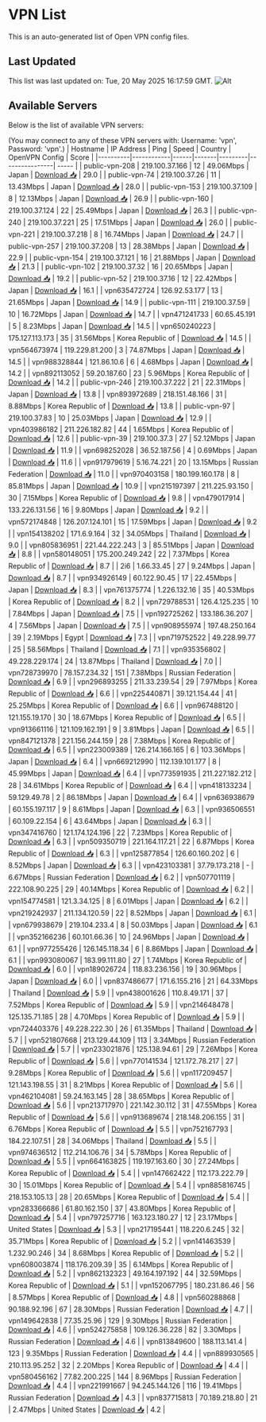 # VPN List

This is an auto-generated list of Open VPN config files.

## Last Updated

This list was last updated on: Tue, 20 May 2025 16:17:59 GMT.
![Alt](https://repobeats.axiom.co/api/embed/186b98318ef1479477931607c1ad7d823f12451f.svg "Repobeats analytics image")

## Available Servers

Below is the list of available VPN servers:

(You may connect to any of these VPN servers with: Username: 'vpn', Password: 'vpn'.)
| Hostname | IP Address | Ping | Speed | Country | OpenVPN Config | Score |
|----------|------------|------|-------|---------|----------------| ----- |
| public-vpn-208 | 219.100.37.166 | 12 | 49.06Mbps | Japan | [Download 📥](./configs/server_0_JP.ovpn) | 29.0 |
| public-vpn-74 | 219.100.37.26 | 11 | 13.43Mbps | Japan | [Download 📥](./configs/server_1_JP.ovpn) | 28.0 |
| public-vpn-153 | 219.100.37.109 | 8 | 12.13Mbps | Japan | [Download 📥](./configs/server_2_JP.ovpn) | 26.9 |
| public-vpn-160 | 219.100.37.124 | 22 | 25.49Mbps | Japan | [Download 📥](./configs/server_3_JP.ovpn) | 26.3 |
| public-vpn-240 | 219.100.37.221 | 25 | 17.51Mbps | Japan | [Download 📥](./configs/server_4_JP.ovpn) | 26.0 |
| public-vpn-221 | 219.100.37.218 | 8 | 16.74Mbps | Japan | [Download 📥](./configs/server_5_JP.ovpn) | 24.7 |
| public-vpn-257 | 219.100.37.208 | 13 | 28.38Mbps | Japan | [Download 📥](./configs/server_6_JP.ovpn) | 22.9 |
| public-vpn-154 | 219.100.37.121 | 16 | 21.88Mbps | Japan | [Download 📥](./configs/server_7_JP.ovpn) | 21.3 |
| public-vpn-102 | 219.100.37.32 | 16 | 20.65Mbps | Japan | [Download 📥](./configs/server_8_JP.ovpn) | 19.2 |
| public-vpn-52 | 219.100.37.16 | 12 | 22.42Mbps | Japan | [Download 📥](./configs/server_9_JP.ovpn) | 16.1 |
| vpn635472724 | 126.92.53.177 | 13 | 21.65Mbps | Japan | [Download 📥](./configs/server_10_JP.ovpn) | 14.9 |
| public-vpn-111 | 219.100.37.59 | 10 | 16.72Mbps | Japan | [Download 📥](./configs/server_11_JP.ovpn) | 14.7 |
| vpn471241733 | 60.65.45.191 | 5 | 8.23Mbps | Japan | [Download 📥](./configs/server_12_JP.ovpn) | 14.5 |
| vpn650240223 | 175.127.113.173 | 35 | 31.56Mbps | Korea Republic of | [Download 📥](./configs/server_13_KR.ovpn) | 14.5 |
| vpn564673974 | 119.229.81.200 | 3 | 74.87Mbps | Japan | [Download 📥](./configs/server_14_JP.ovpn) | 14.5 |
| vpn988328844 | 121.86.10.6 | 6 | 4.68Mbps | Japan | [Download 📥](./configs/server_15_JP.ovpn) | 14.2 |
| vpn892113052 | 59.20.187.60 | 23 | 5.96Mbps | Korea Republic of | [Download 📥](./configs/server_16_KR.ovpn) | 14.2 |
| public-vpn-246 | 219.100.37.222 | 21 | 22.31Mbps | Japan | [Download 📥](./configs/server_17_JP.ovpn) | 13.8 |
| vpn893972689 | 218.151.48.166 | 31 | 8.88Mbps | Korea Republic of | [Download 📥](./configs/server_18_KR.ovpn) | 13.8 |
| public-vpn-97 | 219.100.37.83 | 10 | 25.03Mbps | Japan | [Download 📥](./configs/server_19_JP.ovpn) | 12.9 |
| vpn403986182 | 211.226.182.82 | 44 | 1.65Mbps | Korea Republic of | [Download 📥](./configs/server_20_KR.ovpn) | 12.6 |
| public-vpn-39 | 219.100.37.3 | 27 | 52.12Mbps | Japan | [Download 📥](./configs/server_21_JP.ovpn) | 11.9 |
| vpn698252028 | 36.52.187.56 | 4 | 0.69Mbps | Japan | [Download 📥](./configs/server_22_JP.ovpn) | 11.6 |
| vpn917979619 | 5.16.74.221 | 20 | 13.15Mbps | Russian Federation | [Download 📥](./configs/server_23_RU.ovpn) | 11.0 |
| vpn970403158 | 180.199.160.178 | 8 | 85.81Mbps | Japan | [Download 📥](./configs/server_24_JP.ovpn) | 10.9 |
| vpn215197397 | 211.225.93.150 | 30 | 7.15Mbps | Korea Republic of | [Download 📥](./configs/server_25_KR.ovpn) | 9.8 |
| vpn479017914 | 133.226.131.56 | 16 | 9.80Mbps | Japan | [Download 📥](./configs/server_26_JP.ovpn) | 9.2 |
| vpn572174848 | 126.207.124.101 | 15 | 17.59Mbps | Japan | [Download 📥](./configs/server_27_JP.ovpn) | 9.2 |
| vpn154138202 | 171.6.9.164 | 32 | 34.05Mbps | Thailand | [Download 📥](./configs/server_28_TH.ovpn) | 9.0 |
| vpn805836951 | 221.44.222.243 | 3 | 85.51Mbps | Japan | [Download 📥](./configs/server_29_JP.ovpn) | 8.8 |
| vpn580148051 | 175.200.249.242 | 22 | 7.37Mbps | Korea Republic of | [Download 📥](./configs/server_30_KR.ovpn) | 8.7 |
| 2i6 | 1.66.33.45 | 27 | 9.24Mbps | Japan | [Download 📥](./configs/server_31_JP.ovpn) | 8.7 |
| vpn934926149 | 60.122.90.45 | 17 | 22.45Mbps | Japan | [Download 📥](./configs/server_32_JP.ovpn) | 8.3 |
| vpn761375774 | 1.226.132.16 | 35 | 40.53Mbps | Korea Republic of | [Download 📥](./configs/server_33_KR.ovpn) | 8.2 |
| vpn729788531 | 126.4.125.235 | 10 | 7.84Mbps | Japan | [Download 📥](./configs/server_34_JP.ovpn) | 7.5 |
| vpn192725262 | 133.186.36.207 | 4 | 7.56Mbps | Japan | [Download 📥](./configs/server_35_JP.ovpn) | 7.5 |
| vpn908955974 | 197.48.250.164 | 39 | 2.19Mbps | Egypt | [Download 📥](./configs/server_36_EG.ovpn) | 7.3 |
| vpn719752522 | 49.228.99.77 | 25 | 58.56Mbps | Thailand | [Download 📥](./configs/server_37_TH.ovpn) | 7.1 |
| vpn935356802 | 49.228.229.174 | 24 | 13.87Mbps | Thailand | [Download 📥](./configs/server_38_TH.ovpn) | 7.0 |
| vpn728739970 | 78.157.234.32 | 151 | 7.38Mbps | Russian Federation | [Download 📥](./configs/server_39_RU.ovpn) | 6.9 |
| vpn296893255 | 211.33.239.54 | 29 | 7.97Mbps | Korea Republic of | [Download 📥](./configs/server_40_KR.ovpn) | 6.6 |
| vpn225440871 | 39.121.154.44 | 41 | 25.25Mbps | Korea Republic of | [Download 📥](./configs/server_41_KR.ovpn) | 6.6 |
| vpn967488120 | 121.155.19.170 | 30 | 18.67Mbps | Korea Republic of | [Download 📥](./configs/server_42_KR.ovpn) | 6.5 |
| vpn913661116 | 121.109.162.191 | 9 | 3.81Mbps | Japan | [Download 📥](./configs/server_43_JP.ovpn) | 6.5 |
| vpn847121378 | 221.156.244.159 | 28 | 7.38Mbps | Korea Republic of | [Download 📥](./configs/server_44_KR.ovpn) | 6.5 |
| vpn223009389 | 126.214.166.165 | 6 | 103.36Mbps | Japan | [Download 📥](./configs/server_45_JP.ovpn) | 6.4 |
| vpn669212990 | 112.139.101.177 | 8 | 45.99Mbps | Japan | [Download 📥](./configs/server_46_JP.ovpn) | 6.4 |
| vpn773591935 | 211.227.182.212 | 28 | 34.61Mbps | Korea Republic of | [Download 📥](./configs/server_47_KR.ovpn) | 6.4 |
| vpn418133234 | 59.129.49.78 | 2 | 86.18Mbps | Japan | [Download 📥](./configs/server_48_JP.ovpn) | 6.4 |
| vpn636938679 | 60.155.197.117 | 9 | 8.61Mbps | Japan | [Download 📥](./configs/server_49_JP.ovpn) | 6.3 |
| vpn936506551 | 60.109.22.154 | 6 | 43.64Mbps | Japan | [Download 📥](./configs/server_50_JP.ovpn) | 6.3 |
| vpn347416760 | 121.174.124.196 | 22 | 7.23Mbps | Korea Republic of | [Download 📥](./configs/server_51_KR.ovpn) | 6.3 |
| vpn509350719 | 221.164.117.21 | 22 | 6.87Mbps | Korea Republic of | [Download 📥](./configs/server_52_KR.ovpn) | 6.3 |
| vpn125877854 | 126.60.160.202 | 6 | 8.52Mbps | Japan | [Download 📥](./configs/server_53_JP.ovpn) | 6.3 |
| vpn423103381 | 37.79.173.218 | - | 6.67Mbps | Russian Federation | [Download 📥](./configs/server_54_RU.ovpn) | 6.2 |
| vpn507701119 | 222.108.90.225 | 29 | 40.14Mbps | Korea Republic of | [Download 📥](./configs/server_55_KR.ovpn) | 6.2 |
| vpn154774581 | 121.3.34.125 | 8 | 6.01Mbps | Japan | [Download 📥](./configs/server_56_JP.ovpn) | 6.2 |
| vpn219242937 | 211.134.120.59 | 22 | 8.52Mbps | Japan | [Download 📥](./configs/server_57_JP.ovpn) | 6.1 |
| vpn679938679 | 219.104.233.4 | 8 | 50.03Mbps | Japan | [Download 📥](./configs/server_58_JP.ovpn) | 6.1 |
| vpn352166236 | 60.101.66.36 | 10 | 24.96Mbps | Japan | [Download 📥](./configs/server_59_JP.ovpn) | 6.1 |
| vpn977255426 | 126.145.118.34 | 6 | 8.86Mbps | Japan | [Download 📥](./configs/server_60_JP.ovpn) | 6.1 |
| vpn993080067 | 183.99.111.80 | 27 | 1.74Mbps | Korea Republic of | [Download 📥](./configs/server_61_KR.ovpn) | 6.0 |
| vpn189026724 | 118.83.236.156 | 19 | 30.96Mbps | Japan | [Download 📥](./configs/server_62_JP.ovpn) | 6.0 |
| vpn837486677 | 171.6.155.216 | 21 | 64.33Mbps | Thailand | [Download 📥](./configs/server_63_TH.ovpn) | 5.9 |
| vpn438001626 | 110.8.49.171 | 37 | 7.52Mbps | Korea Republic of | [Download 📥](./configs/server_64_KR.ovpn) | 5.9 |
| vpn214648478 | 125.135.71.185 | 28 | 4.70Mbps | Korea Republic of | [Download 📥](./configs/server_65_KR.ovpn) | 5.9 |
| vpn724403376 | 49.228.222.30 | 26 | 61.35Mbps | Thailand | [Download 📥](./configs/server_66_TH.ovpn) | 5.7 |
| vpn521807668 | 213.129.44.109 | 113 | 3.34Mbps | Russian Federation | [Download 📥](./configs/server_67_RU.ovpn) | 5.7 |
| vpn233021876 | 125.138.94.61 | 29 | 7.26Mbps | Korea Republic of | [Download 📥](./configs/server_68_KR.ovpn) | 5.6 |
| vpn770141534 | 121.172.78.217 | 27 | 9.28Mbps | Korea Republic of | [Download 📥](./configs/server_69_KR.ovpn) | 5.6 |
| vpn117209457 | 121.143.198.55 | 31 | 8.21Mbps | Korea Republic of | [Download 📥](./configs/server_70_KR.ovpn) | 5.6 |
| vpn462104081 | 59.24.163.145 | 28 | 38.65Mbps | Korea Republic of | [Download 📥](./configs/server_71_KR.ovpn) | 5.6 |
| vpn213717970 | 221.142.30.112 | 31 | 47.55Mbps | Korea Republic of | [Download 📥](./configs/server_72_KR.ovpn) | 5.6 |
| vpn913689674 | 218.148.206.155 | 31 | 6.76Mbps | Korea Republic of | [Download 📥](./configs/server_73_KR.ovpn) | 5.5 |
| vpn752167793 | 184.22.107.51 | 28 | 34.06Mbps | Thailand | [Download 📥](./configs/server_74_TH.ovpn) | 5.5 |
| vpn974636512 | 112.214.106.76 | 34 | 5.78Mbps | Korea Republic of | [Download 📥](./configs/server_75_KR.ovpn) | 5.5 |
| vpn664163825 | 119.197.163.60 | 30 | 27.24Mbps | Korea Republic of | [Download 📥](./configs/server_76_KR.ovpn) | 5.4 |
| vpn147662422 | 112.173.222.79 | 30 | 15.01Mbps | Korea Republic of | [Download 📥](./configs/server_77_KR.ovpn) | 5.4 |
| vpn885816745 | 218.153.105.13 | 28 | 20.65Mbps | Korea Republic of | [Download 📥](./configs/server_78_KR.ovpn) | 5.4 |
| vpn283366686 | 61.80.162.150 | 37 | 43.80Mbps | Korea Republic of | [Download 📥](./configs/server_79_KR.ovpn) | 5.4 |
| vpn797257716 | 163.123.180.27 | 12 | 23.17Mbps | United States | [Download 📥](./configs/server_80_US.ovpn) | 5.3 |
| vpn217195441 | 118.220.6.245 | 32 | 35.71Mbps | Korea Republic of | [Download 📥](./configs/server_81_KR.ovpn) | 5.2 |
| vpn141463539 | 1.232.90.246 | 34 | 8.68Mbps | Korea Republic of | [Download 📥](./configs/server_82_KR.ovpn) | 5.2 |
| vpn608003874 | 118.176.209.39 | 35 | 6.14Mbps | Korea Republic of | [Download 📥](./configs/server_83_KR.ovpn) | 5.2 |
| vpn862132323 | 49.164.197.192 | 44 | 32.59Mbps | Korea Republic of | [Download 📥](./configs/server_84_KR.ovpn) | 5.1 |
| vpn152067795 | 180.231.86.46 | 56 | 8.57Mbps | Korea Republic of | [Download 📥](./configs/server_85_KR.ovpn) | 4.8 |
| vpn560288868 | 90.188.92.196 | 67 | 28.30Mbps | Russian Federation | [Download 📥](./configs/server_86_RU.ovpn) | 4.7 |
| vpn149642838 | 77.35.25.96 | 129 | 9.30Mbps | Russian Federation | [Download 📥](./configs/server_87_RU.ovpn) | 4.6 |
| vpn524275858 | 109.126.36.228 | 82 | 3.30Mbps | Russian Federation | [Download 📥](./configs/server_88_RU.ovpn) | 4.6 |
| vpn813849600 | 188.113.141.4 | 123 | 9.35Mbps | Russian Federation | [Download 📥](./configs/server_89_RU.ovpn) | 4.4 |
| vpn889930565 | 210.113.95.252 | 32 | 2.20Mbps | Korea Republic of | [Download 📥](./configs/server_90_KR.ovpn) | 4.4 |
| vpn580456162 | 77.82.200.225 | 144 | 8.96Mbps | Russian Federation | [Download 📥](./configs/server_91_RU.ovpn) | 4.4 |
| vpn221991667 | 94.245.144.126 | 116 | 19.41Mbps | Russian Federation | [Download 📥](./configs/server_92_RU.ovpn) | 4.3 |
| vpn837715813 | 70.189.218.80 | 21 | 2.47Mbps | United States | [Download 📥](./configs/server_93_US.ovpn) | 4.2 |
